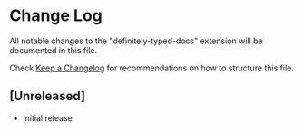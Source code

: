 # Change Log

All notable changes to the "definitely-typed-docs" extension will be documented in this file.

Check [Keep a Changelog](http://keepachangelog.com/) for recommendations on how to structure this file.

## [Unreleased]

- Initial release